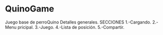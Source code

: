 # QuinoGame
Juego base de perroQuino
Detalles generales.
  SECCIONES
    1.-Cargando.
    2.-Menu pricipal.
    3.-Juego.
    4.-Lista de posición.
    5.-Compartir.
    
